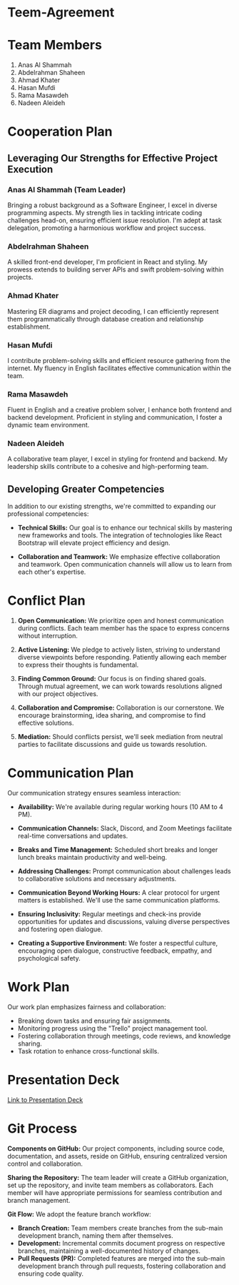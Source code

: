 # Teem-Agreement
# Team Members

1. Anas Al Shammah
2. Abdelrahman Shaheen
3. Ahmad Khater
4. Hasan Mufdi
5. Rama Masawdeh
6. Nadeen Aleideh

# Cooperation Plan

## Leveraging Our Strengths for Effective Project Execution

### Anas Al Shammah (Team Leader)
Bringing a robust background as a Software Engineer, I excel in diverse programming aspects. My strength lies in tackling intricate coding challenges head-on, ensuring efficient issue resolution. I'm adept at task delegation, promoting a harmonious workflow and project success.

### Abdelrahman Shaheen
A skilled front-end developer, I'm proficient in React and styling. My prowess extends to building server APIs and swift problem-solving within projects.

### Ahmad Khater
Mastering ER diagrams and project decoding, I can efficiently represent them programmatically through database creation and relationship establishment.

### Hasan Mufdi
I contribute problem-solving skills and efficient resource gathering from the internet. My fluency in English facilitates effective communication within the team.

### Rama Masawdeh
Fluent in English and a creative problem solver, I enhance both frontend and backend development. Proficient in styling and communication, I foster a dynamic team environment.

### Nadeen Aleideh
A collaborative team player, I excel in styling for frontend and backend. My leadership skills contribute to a cohesive and high-performing team.

## Developing Greater Competencies

In addition to our existing strengths, we're committed to expanding our professional competencies:

- **Technical Skills:** Our goal is to enhance our technical skills by mastering new frameworks and tools. The integration of technologies like React Bootstrap will elevate project efficiency and design.

- **Collaboration and Teamwork:** We emphasize effective collaboration and teamwork. Open communication channels will allow us to learn from each other's expertise.

# Conflict Plan

1. **Open Communication:** We prioritize open and honest communication during conflicts. Each team member has the space to express concerns without interruption.

2. **Active Listening:** We pledge to actively listen, striving to understand diverse viewpoints before responding. Patiently allowing each member to express their thoughts is fundamental.

3. **Finding Common Ground:** Our focus is on finding shared goals. Through mutual agreement, we can work towards resolutions aligned with our project objectives.

4. **Collaboration and Compromise:** Collaboration is our cornerstone. We encourage brainstorming, idea sharing, and compromise to find effective solutions.

5. **Mediation:** Should conflicts persist, we'll seek mediation from neutral parties to facilitate discussions and guide us towards resolution.

# Communication Plan

Our communication strategy ensures seamless interaction:

- **Availability:** We're available during regular working hours (10 AM to 4 PM).
- **Communication Channels:** Slack, Discord, and Zoom Meetings facilitate real-time conversations and updates.
- **Breaks and Time Management:** Scheduled short breaks and longer lunch breaks maintain productivity and well-being.
- **Addressing Challenges:** Prompt communication about challenges leads to collaborative solutions and necessary adjustments.

- **Communication Beyond Working Hours:** A clear protocol for urgent matters is established. We'll use the same communication platforms.

- **Ensuring Inclusivity:** Regular meetings and check-ins provide opportunities for updates and discussions, valuing diverse perspectives and fostering open dialogue.

- **Creating a Supportive Environment:** We foster a respectful culture, encouraging open dialogue, constructive feedback, empathy, and psychological safety.

# Work Plan

Our work plan emphasizes fairness and collaboration:

- Breaking down tasks and ensuring fair assignments.
- Monitoring progress using the "Trello" project management tool.
- Fostering collaboration through meetings, code reviews, and knowledge sharing.
- Task rotation to enhance cross-functional skills.

# Presentation Deck
[Link to Presentation Deck](https://docs.google.com/presentation/d/1NeXKKEpjK2DDme8EwlZBsJndUqIgGYzWrY6FAYtNTf0/edit#slide=id.g2accd1c413_3_31)

# Git Process

**Components on GitHub:**
Our project components, including source code, documentation, and assets, reside on GitHub, ensuring centralized version control and collaboration.

**Sharing the Repository:**
The team leader will create a GitHub organization, set up the repository, and invite team members as collaborators. Each member will have appropriate permissions for seamless contribution and branch management.

**Git Flow:**
We adopt the feature branch workflow:

- **Branch Creation:** Team members create branches from the sub-main development branch, naming them after themselves.
- **Development:** Incremental commits document progress on respective branches, maintaining a well-documented history of changes.
- **Pull Requests (PR):** Completed features are merged into the sub-main development branch through pull requests, fostering collaboration and ensuring code quality.
